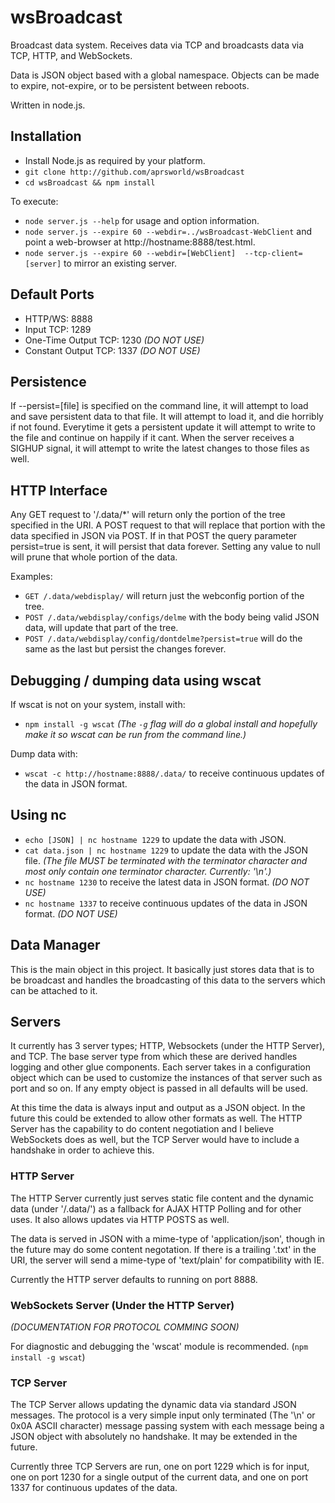 # wsBroadcast

Broadcast data system. Receives data via TCP and broadcasts data via TCP, HTTP, and WebSockets.

Data is JSON object based with a global namespace. Objects can be made to expire, not-expire, or to be persistent between reboots.

Written in node.js.



## Installation

* Install Node.js as required by your platform.
* `git clone http://github.com/aprsworld/wsBroadcast`
* `cd wsBroadcast && npm install`

To execute:

* `node server.js --help` for usage and option information.
* `node server.js --expire 60 --webdir=../wsBroadcast-WebClient` and point a web-browser at http://hostname:8888/test.html.
* `node server.js --expire 60 --webdir=[WebClient]  --tcp-client=[server]` to mirror an existing server.


## Default Ports

* HTTP/WS: 8888
* Input TCP: 1289
* One-Time Output TCP: 1230 _(DO NOT USE)_
* Constant Output TCP: 1337 _(DO NOT USE)_


## Persistence

If --persist=[file] is specified on the command line, it will attempt to load
and save persistent data to that file.  It will attempt to load it, and die horribly if not found.  Everytime it gets a persistent update it will attempt to write to the file and continue on happily if it cant.  When the server receives a SIGHUP signal, it will attempt to write the latest changes to those files as well.


## HTTP Interface

Any GET request to '/.data/*' will return only the portion of the tree specified in the URI.  A POST request to that will replace that portion with the data specified in JSON via POST.  If in that POST the query parameter persist=true is sent, it will persist that data forever.  Setting any value to null will prune that whole portion of the data.

Examples:

 * `GET /.data/webdisplay/` will return just the webconfig portion of the tree.
 * `POST /.data/webdisplay/configs/delme` with the body being valid JSON data, will update that part of the tree.
 * `POST /.data/webdisplay/config/dontdelme?persist=true` will do the same as the last but persist the changes forever.


## Debugging / dumping data using wscat
If wscat is not on your system, install with:
* `npm install -g wscat`
_(The `-g` flag will do a global install and hopefully make it so wscat can be run from the command line.)_

Dump data with:
* `wscat -c http://hostname:8888/.data/` to receive continuous updates of the data in JSON format.



## Using nc
* `echo [JSON] | nc hostname 1229` to update the data with JSON.
* `cat data.json | nc hostname 1229` to update the data with the JSON file. *(The file MUST be terminated with the terminator character and most only contain one terminator character.  Currently: '\n'.)*
* `nc hostname 1230` to receive the latest data in JSON format. _(DO NOT USE)_
* `nc hostname 1337` to receive continuous updates of the data in JSON format. _(DO NOT USE)_



## Data Manager

This is the main object in this project.  It basically just stores data that is to be broadcast and handles the broadcasting of this data to the servers which can be attached to it.



## Servers

It currently has 3 server types; HTTP, Websockets (under the HTTP Server), and TCP.  The base server type from which these are derived handles logging and other glue components.  Each server takes in a configuration object which can be used to customize the instances of that server such as port and so on.  If any empty object is passed in all defaults will be used.

At this time the data is always input and output as a JSON object.  In the future this could be extended to allow other formats as well.  The HTTP Server has the capability to do content negotiation and I believe WebSockets does as well, but the TCP Server would have to include a handshake in order to achieve this.


### HTTP Server

The HTTP Server currently just serves static file content and the dynamic data (under '/.data/') as a fallback for AJAX HTTP Polling and for other uses.  It also allows updates via HTTP POSTS as well.

The data is served in JSON with a mime-type of 'application/json', though in the future may do some content negotation.  If there is a trailing '.txt' in the URI, the server will send a mime-type of 'text/plain' for compatibility with IE.

Currently the HTTP server defaults to running on port 8888.


### WebSockets Server (Under the HTTP Server)

_(DOCUMENTATION FOR PROTOCOL COMMING SOON)_

For diagnostic and debugging the 'wscat' module is recommended.  (`npm install -g wscat`)


### TCP Server

The TCP Server allows updating the dynamic data via standard JSON messages.  The protocol is a very simple input only terminated (The '\n' or 0x0A ASCII character) message passing system with each message being a JSON object with absolutely no handshake.  It may be extended in the future.

Currently three TCP Servers are run, one on port 1229 which is for input, one on port 1230 for a single output of the current data, and one on port 1337 for continuous updates of the data.
